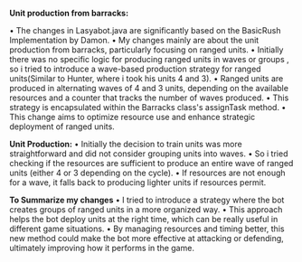 **Unit production from barracks:**

•	The changes in Lasyabot.java are significantly based on the BasicRush Implementation by Damon.
•	My changes mainly are about the unit production from barracks, particularly focusing on ranged units.
•	Initially there was no specific logic for producing ranged units in waves or groups , so i tried to introduce a wave-based production strategy for ranged units(Similar to Hunter, where i took his units 4 and 3).
•	Ranged units are produced in alternating waves of 4 and 3 units, depending on the available resources and a counter that tracks the number of waves produced. 
•	This strategy is encapsulated within the Barracks class's assignTask method. 
•	This change aims to optimize resource use and enhance strategic deployment of ranged units.

**Unit Production:**
•	Initially the decision to train units was more straightforward and did not consider grouping units into waves.
•	So i tried checking if the resources are sufficient to produce an entire wave of ranged units (either 4 or 3 depending on the cycle).
•	If resources are not enough for a wave, it falls back to producing lighter units if resources permit.

**To Summarize my changes**
•	I tried to introduce a strategy where the bot creates groups of ranged units in a more organized way.
•	This approach helps the bot deploy units at the right time, which can be really useful in different game situations. 
•	By managing resources and timing better, this new method could make the bot more effective at attacking or defending, ultimately improving how it performs in the game.
